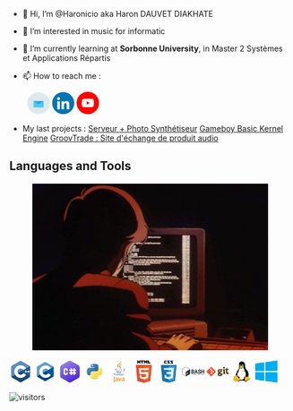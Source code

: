 

<!-- <center><img height="300" src="https://github.com/Haronicio/Haronicio/blob/main/assets/hibooba.gif"> </center> -->

- 👋 Hi, I’m @Haronicio aka Haron DAUVET DIAKHATE
- 👀 I’m interested in music for informatic
- 🌱 I’m currently learning at <b>Sorbonne University</b>, in Master 2 <l>Systèmes et Applications Répartis</l>
- 📫 How to reach me : 


  &nbsp; [<img src="https://github.com/Haronicio/Haronicio/blob/main/assets/mailgif.gif" width="40"/>](mailto:haron.dauvet@live.com)&nbsp;[<img src="https://github.com/Haronicio/Haronicio/blob/main/assets/Linkedingif.gif" width="40"/>](https://www.linkedin.com/in/haron-dauvet-diakhate-ba29211bb/)&nbsp;[<img src="https://github.com/Haronicio/Haronicio/blob/main/assets/YTgif.gif" width="40"/>](https://www.youtube.com/channel/UCCcx12lqi7aLKkQx7i1SP1g)

- My last projects :
  [Serveur + Photo Synthétiseur](https://github.com/Haronicio/WEB-server-photosynthetizer/blob/main/Projet%20IOC%20_%20Le%20WEB%20serveur%20photo-synth%C3%A9tiseur.pdf)
  [Gameboy Basic Kernel Engine](https://github.com/Haronicio/gbke)
  [GroovTrade : Site d'échange de produit audio](https://github.com/Haronicio/groovtrade)

<h2><b>Languages and Tools</b> </h2>
<center><img height="300" src="https://github.com/Haronicio/Haronicio/blob/main/assets/Informatician.gif"> </center>

  <code><img height="40" src="https://raw.githubusercontent.com/github/explore/80688e429a7d4ef2fca1e82350fe8e3517d3494d/topics/cpp/cpp.png"></code>
  <code><img height="40" src="https://raw.githubusercontent.com/github/explore/80688e429a7d4ef2fca1e82350fe8e3517d3494d/topics/c/c.png"></code>
  <code><img height="40" src="https://raw.githubusercontent.com/github/explore/80688e429a7d4ef2fca1e82350fe8e3517d3494d/topics/csharp/csharp.png"></code>
  <code><img height="40" src="https://raw.githubusercontent.com/github/explore/80688e429a7d4ef2fca1e82350fe8e3517d3494d/topics/python/python.png"></code>
  <code><img height="40" src="https://raw.githubusercontent.com/github/explore/80688e429a7d4ef2fca1e82350fe8e3517d3494d/topics/java/java.png"></code>
  <code><img height="40" src="https://raw.githubusercontent.com/github/explore/80688e429a7d4ef2fca1e82350fe8e3517d3494d/topics/html/html.png"></code>
  <code><img height="40" src="https://raw.githubusercontent.com/github/explore/80688e429a7d4ef2fca1e82350fe8e3517d3494d/topics/css/css.png"></code>
  <code><img height="40" src="https://raw.githubusercontent.com/github/explore/80688e429a7d4ef2fca1e82350fe8e3517d3494d/topics/bash/bash.png"></code>
  <code><img height="40" src="https://raw.githubusercontent.com/github/explore/80688e429a7d4ef2fca1e82350fe8e3517d3494d/topics/git/git.png"></code>
  <code><img height="40" src="https://raw.githubusercontent.com/github/explore/80688e429a7d4ef2fca1e82350fe8e3517d3494d/topics/linux/linux.png"></code>
  <code><img height="40" src="https://github.com/Haronicio/Haronicio/blob/main/assets/Windows_logo.png"></code>
  
  <p><img src="https://visitor-badge.glitch.me/badge?page_id=Haronicio.Haronicio" alt="visitors"></p>
 
<!---
Haronicio/Haronicio is a ✨ special ✨ repository because its `README.md` (this file) appears on your GitHub profile.
You can click the Preview link to take a look at your changes.
--->
